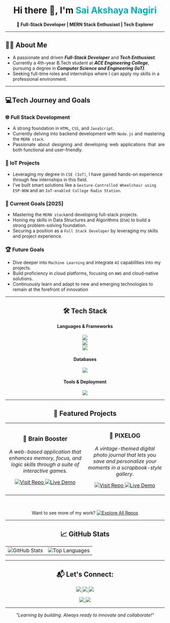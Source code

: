 
<h1 align="center">Hi there 👋, I'm <span style="color:#00ADB5;">Sai Akshaya Nagiri</span></h1>
<p align="center"><strong>🚀 Full-Stack Developer | MERN Stack Enthusiast | Tech Explorer</strong></p>


---

## 👨‍💻 About Me

<div class="small-bullet">
  <ul>
    <li>
      A passionate and driven <b><i>Full-Stack Developer</i></b> and<b> <i>Tech Enthusiast</i></b>.
    </li>
    <li>
      Currently a 4th-year B.Tech student at <b><i>ACE Engineering College</i></b>, pursuing a degree in<b> <i>Computer Science and Engineering (IoT)</i></b>.
    </li>
    <li>
     Seeking full-time roles and internships where I can apply my skills in a professional environment.
    </li>
  </ul>
</div>

---
## 💻Tech Journey and Goals
### 🌐 Full Stack Development

<div class="small-bullet" align="justify">

  <ul>
    <li>
      A strong foundation in <code>HTML</code>, <code>CSS</code>, and <code>JavaScript</code>.
    </li>
    <li>
      Currently delving into backend development with <code>Node.js</code> and mastering the <code>MERN stack</code>.
    </li>
    <li>
      Passionate about designing and developing web applications that are both functional and user-friendly.
    </li>

  </ul>

</div>





### 🔌 IoT Projects

<div class="small-bullet">
  <ul>
  <li> Leveraging my degree in <code>CSE (IoT)</code>, I have gained hands-on experience through few internships in this field.</li>
    <li>I’ve built smart solutions like a <code>Gesture-Controlled Wheelchair using ESP-NOW</code> and an <code>IoT-enabled College Radio Station</code>.</li>
    
  </ul>
</div>


### 🎯 Current Goals [2025]

<div class="small-bullet">
  <ul>
    <li>Mastering the <code>MERN stack</code>and developing full-stack projects.</li>
    <li>Honing my skills in Data Structures and Algorithms (<code>DSA</code>) to build a strong problem-solving foundation.</li>
    <li>Securing a position as a <code>Full Stack Developer</code> by leveraging my skills and project experience.</li>
  </ul>
</div>

### 🏆 Future Goals

<div class="small-bullet">
  <ul>
    <li>Dive deeper into <code>Machine Learning</code> and integrate <code>AI</code> capabilities into my projects.</li>
    <li>Build proficiency in cloud platforms, focusing on <code>AWS</code> and cloud-native solutions.</li>
    <li>Continuously learn and adapt to new and emerging technologies to remain at the forefront of innovation</li>
  </ul>
</div>


---

<h2 align="center">🛠️ Tech Stack</h2>
<div align="center">
  <h4>Languages & Frameworks</h4>
  <p>
    <img src="https://skillicons.dev/icons?i=js,java,c,python&size=100" />
    <br>
    <img src="https://skillicons.dev/icons?i=html,css,bootstrap&size=48" />
     <br>
    <img src="https://skillicons.dev/icons?i=react,nodejs,express&size=48" />
  </p>

  <h4>Databases</h4>
  <img src="https://skillicons.dev/icons?i=mongodb,mysql&size=100" />
  <br>
  <h4>Tools & Deployment</h4>
  <img src="https://skillicons.dev/icons?i=git,github,vercel,vscode&size=48" />
</div>

---



<h2 align="center"> 🚀 Featured Projects</h2>

<div align="center">
    <table width="100%">
        <tr>
            <td width="50%" align="center">
                <h3>🧠 Brain Booster</h3>
                <p><i>A web-based application that enhances memory, focus, and logic skills through a suite of interactive games.</i></p>
                <p>
                    <a href="https://github.com/akshayanagiri/brainbooster-app" target="_blank">
                        <img src="https://img.shields.io/badge/Visit_Repo-1f8ef1?style=for-the-badge" alt="Visit Repo">
                    </a>
                    <a href="https://brainbooster-app.vercel.app/" target="_blank">
                        <img src="https://img.shields.io/badge/Live_Demo-0077B5?style=for-the-badge" alt="Live Demo">
                    </a>
                </p>
            </td>
            <td width="50%" align="center">
                <h3>📸 PIXELOG</h3>
                <p><i>A vintage-themed digital photo journal that lets you save and personalize your moments in a scrapbook-style gallery.</i></p>
                <p>
                    <a href="https://github.com/akshayanagiri/pixelog-app" target="_blank">
                        <img src="https://img.shields.io/badge/Visit_Repo-1f8ef1?style=for-the-badge" alt="Visit Repo">
                    </a>
                    <a href="https://pixelogapp.vercel.app/" target="_blank">
                        <img src="https://img.shields.io/badge/Live_Demo-0077B5?style=for-the-badge" alt="Live Demo">
                    </a>
                </p>
            </td>
        </tr>
    </table>
</div>

<br>

<p align="center">
  Want to see more of my work? <a href="https://github.com/akshayanagiri?tab=repositories" target="_blank">
  <img src="https://img.shields.io/badge/Explore_All_Repos-2196F3?style=for-the-badge&logo=github" alt="Explore All Repos">
</a>
</p>

---

<h2 align="center">📈 GitHub Stats</h2>
<table align="center">
  <tr>
    <td>
      <img src="https://github-readme-stats.vercel.app/api?username=akshayanagiri&show_icons=true&theme=radical" alt="GitHub Stats"/>
    </td>
    <td>
      <img src="https://github-readme-stats.vercel.app/api/top-langs/?username=akshayanagiri&layout=compact&theme=radical" alt="Top Languages"/>
    </td>
  </tr>
</table>

---

<h2 align="center">📬 Let's Connect:</h2>


<p align="center">
  <a href="https://github.com/akshayanagiri" target="_blank">
    <img src="https://img.shields.io/badge/GitHub-181717?style=for-the-badge&logo=github&logoColor=white" />
  </a>
  <a href="https://www.linkedin.com/in/sai-akshaya-nagiri/" target="_blank">
    <img src="https://img.shields.io/badge/LinkedIn-0077B5?style=for-the-badge&logo=linkedin&logoColor=white" />
  </a>
  <a href="mailto:akshayanagiri@gmail.com" target="_blank">
    <img src="https://img.shields.io/badge/Gmail-D14836?style=for-the-badge&logo=gmail&logoColor=white" />
  </a>
</p>

<p align="center">
  <a href="https://github.com/akshayanagiri?tab=repositories">
    <img src="https://img.shields.io/badge/🔍 Explore My Repositories-blue?style=for-the-badge" />
  </a>
  <a href="#">
    <img src="https://img.shields.io/badge/🌐 View My Portfolio-orange?style=for-the-badge" />
  </a>
</p>

---

<p align="center"><i>"Learning by building. Always ready to innovate and collaborate!"</i></p>
